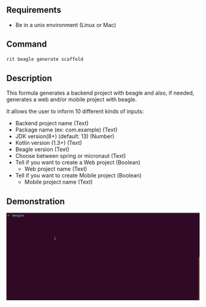 <!-- markdownlint-disable-file MD013 -->
<!-- markdownlint-disable-file MD033 -->
<!-- markdownlint-disable-file MD041 -->

## Requirements

- Be in a unix environment (Linux or Mac)

## Command

```bash
rit beagle generate scaffold
```

## Description

This formula generates a backend project with beagle and also, if needed, generates a web and/or mobile project with beagle.

It allows the user to inform 10 different kinds of inputs:

- Backend project name (Text)
- Package name (ex: com.example) (Text)
- JDK version(8+) (default: 13) (Number)
- Kotlin version (1.3+) (Text)
- Beagle version (Text)
- Choose between spring or micronaut (Text)
- Tell if you want to create a Web project (Boolean)
  - Web project name (Text)
- Tell if you want to create Mobile project (Boolean)
  - Mobile project name (Text)

## Demonstration

![gif](https://github.com/ZupIT/ritchie-formulas/raw/master/beagle/generate/scaffold/doc/beagle-generate-scaffold.gif)
